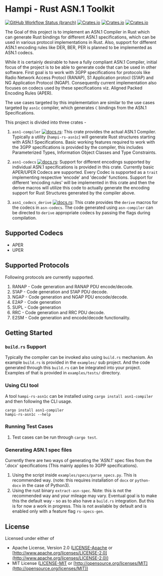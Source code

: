# Hampi - Rust ASN.1 Toolkit

[![GitHub Workflow Status (branch)](https://img.shields.io/github/actions/workflow/status/gabhijit/hampi/CI.yml?branch=master)](https://github.com/gabhijit/hampi/actions/workflows/CI.yml)
[![Crates.io](https://img.shields.io/crates/v/asn1-codecs?label=asn1-codecs)](https://crates.io/crates/asn1-codecs)
[![Crates.io](https://img.shields.io/crates/v/asn1-compiler?label=asn1-compiler)](https://crates.io/crates/asn1-compiler)
[![Crates.io](https://img.shields.io/crates/v/asn1_codecs_derive?label=asn1_codecs_derive)](https://crates.io/crates/asn1_codecs_derive)

The Goal of this project is to implement an ASN.1 Compiler in Rust which can generate Rust bindings for different ASN.1 specifications, which can be used in various protocol implementations in Rust. Also, support for different ASN.1 encoding rules like DER, BER, PER is planned to be implemented as ASN.1 codecs.

While it is certainly desirable to have a fully compliant ASN.1 Compiler, initial focus of the project is to be able to generate code that can be used in other software. First goal is to work with 3GPP specifications for protocols like Radio Network Access Protocl (RANAP), S1 Application protocl (S1AP) and NG Application Protocol (NGAP). Consequently current implementation also focuses on codecs used by these specifications viz. Aligned Packed Encoding Rules (APER).

The use cases targeted by this implementation are similar to the use cases targeted by `asn1c` compiler, which generates `C` bindings from the ASN.1 Specifications.

This project is divided into three crates -

1. `asn1-compiler` [![docs.rs](https://img.shields.io/docsrs/asn1-compiler?label=asn1-compiler)](https://docs.rs/asn1-compiler/latest/asn1_compiler/): This crate provides the actual ASN.1 Compiler. Typically a utility (`hampi-rs-asn1c`) will generate Rust structures starting with ASN.1 Specifications. Basic working features required to work with the 3GPP specifications is provided by the compiler, this includes Parameterized Types, Information Object Classes and Type Constraints.

2. `asn1-codecs` [![docs.rs](https://img.shields.io/docsrs/asn1-codecs?label=asn1-codecs)](https://docs.rs/asn1-codecs/latest/asn1_codecs/): Support for different encodings supported by individual ASN.1 specifications is provided in this crate. Currently basic APER/UPER Codecs are supported. Every Codec is supported as a `trait` implementing respective 'encode' and 'decode' functions. Support for different 'encoding rules' will be implemented in this crate and then the derive macros will utilize this code to actually generate the encoding support for Rust Structures generated by the compiler above.

3. `asn1_codecs_derive` [![docs.rs](https://img.shields.io/docsrs/asn1_codecs_derive?label=asn1_codecs_derive)](https://docs.rs/asn1_codecs_derive/latest/asn1_codecs_derive/): This crate provides the `derive` macros for the codecs in `asn-codecs`. The code generated using `asn-compiler` can be directed to `derive` appropriate codecs by passing the flags during compilation.


## Supported Codecs

- APER
- UPER

## Supported Protocols

Following protocols are currently supported.

1. RANAP - Code generation and RANAP PDU encode/decode.
2. S1AP - Code generation and S1AP PDU decode.
3. NGAP - Code generation and NGAP PDU encode/decode.
4. E2AP - Code generation
5. SUPL - Code generation
6. RRC - Code generation and RRC PDU decode.
7. E2SM - Code generation and encode/decode functionality.

## Getting Started

### `build.rs` Support

Typically the compiler can be invoked also using `build.rs` mechanism. An example `build.rs` is provided in the `examples/` sub project. And the code generated through this `build.rs` can be integrated into your project. Examples of that is provided in `examples/tests/` directory.

### Using CLI tool

A tool `hampi-rs-asn1c` can be installed using `cargo install asn1-compiler` and then following the CLI usage.
```shell
cargo install asn1-compiler
hampi-rs-asn1c --help
```

### Running Test Cases

1. Test cases can be run through `cargo test`.

### Generating ASN.1 spec files

Currently there are two ways of generating the 'ASN.1' spec files from the '.docx' specifications (This mainly applies to 3GPP specifications).

1. Using the script inside `examples/specs/parse_specs.py`. This is recommended way. (note: this requires installation of `docx` or `python-docx` in the case of Python3).
2. Using the rust binary `extract-asn-spec`. Note: this is not the recommended way and your mileage may vary. Eventual goal is to make this the default way - so as to also have a `build.rs` integration. But this is for now a work in progress. This is not available by default and is enabled only with a feature flag `rs-specs-gen`.

## License

Licensed under either of

* Apache License, Version 2.0 ([LICENSE-Apache](https://github.com/gabhijit/hampi/blob/master/LICENSE-Apache2) or [http://www.apache.org/licenses/LICENSE-2.0](http://www.apache.org/licenses/LICENSE-2.0))
* MIT License ([LICENSE-MIT](https://github.com/gabhijit/hampi/blob/master/LICENSE-MIT) or [http://opensource.org/licenses/MIT](http://opensource.org/licenses/MIT))


